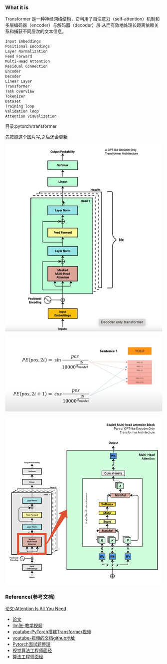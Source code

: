 ### What it is
Transformer 是一种神经网络结构，它利用了自注意力（self-attention）机制和多层编码器（encoder）与解码器（decoder）层
从而有效地处理长距离依赖关系和捕获不同层次的文本信息。

```text
Input Embeddings
Positional Encodings
Layer Normalization
Feed Forward
Multi-Head Attention
Residual Connection
Encoder
Decoder
Linear Layer
Transformer
Task overview
Tokenizer
Dataset
Training loop
Validation loop
Attention visualization
```
目录:pytorch/transformer

先按照这个图片写,之后还会更新

![img.png](..%2Fusing_files%2Fimg%2Ftransformer%2Fwrite%2Fimg.png)

![img_1.png](..%2Fusing_files%2Fimg%2Ftransformer%2Fimg_1.png)

![img_1.png](..%2Fusing_files%2Fimg%2Ftransformer%2Fwrite%2Fimg_1.png)


















### Reference(参考文档)
[论文:Attention Is All You Need](..%2Fusing_files%2Fpaper%2Fpytorch2transformer.pdf)
* [论文](https://arxiv.org/abs/1706.03762)
* [llm张-教学视频](https://www.bilibili.com/video/BV1CC411h7Ak/?spm_id_from=333.999.0.0&vd_source=5499ea66d45c9e767856755c37a77a97)
* [youtube-PyTorch搭建Transformer视频](https://www.youtube.com/watch?v=ISNdQcPhsts&ab_channel=UmarJamil)
* [youtube-视频的文档github地址](https://github.com/aceliuchanghong/pytorch-transformer)
* [Pytorch面试题整理](https://blog.csdn.net/qq_43687860/article/details/132795944)
* [视觉算法工程师面经](https://blog.csdn.net/ly59782/article/details/120671350?utm_medium=distribute.pc_relevant.none-task-blog-2~default~baidujs_baidulandingword~default-9-120671350-blog-119749474.235^v43^control&spm=1001.2101.3001.4242.6&utm_relevant_index=12)
* [算法工程师面经](https://blog.csdn.net/julyedu_7/article/details/122473408?spm=1001.2101.3001.6650.1&utm_medium=distribute.pc_relevant.none-task-blog-2%7Edefault%7ECTRLIST%7ERate-1-122473408-blog-119749474.235%5Ev43%5Econtrol&depth_1-utm_source=distribute.pc_relevant.none-task-blog-2%7Edefault%7ECTRLIST%7ERate-1-122473408-blog-119749474.235%5Ev43%5Econtrol&utm_relevant_index=2)
